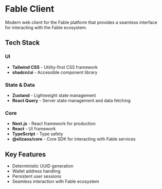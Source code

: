 # Fable Client

Modern web client for the Fable platform that provides a seamless interface for interacting with the Fable ecosystem.

## Tech Stack

### UI

- **Tailwind CSS** - Utility-first CSS framework
- **shadcn/ui** - Accessible component library

### State & Data

- **Zustand** - Lightweight state management
- **React Query** - Server state management and data fetching

### Core

- **Next.js** - React framework for production
- **React** - UI framework
- **TypeScript** - Type safety
- **@elizaos/core** - Core SDK for interacting with Fable services

## Key Features

- Deterministic UUID generation
- Wallet address handling
- Persistent user sessions
- Seamless interaction with Fable ecosystem
